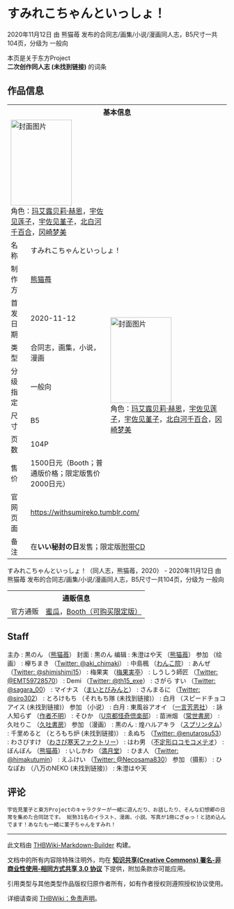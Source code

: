 # すみれこちゃんといっしょ！

<!-- source html: G:\repos\THBWiki-Markdown-Builder\THBWikiMarkdown\Temp\main\a\a7\ns0%3A%E3%81%99%E3%81%BF%E3%82%8C%E3%81%93%E3%81%A1%E3%82%83%E3%82%93%E3%81%A8%E3%81%84%E3%81%A3%E3%81%97%E3%82%87%EF%BC%81.html -->

2020年11月12日 由 熊猫苺  发布的合同志/画集/小说/漫画同人志，B5尺寸一共104页，分级为 一般向

本页是关于东方Project  
 **二次创作同人志 (未找到链接)** 的词条
## 作品信息

<table><tbody><tr><th colspan="3">基本信息</th></tr><tr><td class="cover-artwork-mobile" colspan="2"><a href="./文件-すみれこちゃんといっしょ！封面.jpg.md" class="image" title="封面图片"><img alt="封面图片" src="https://upload.thwiki.cc/thumb/0/0e/%E3%81%99%E3%81%BF%E3%82%8C%E3%81%93%E3%81%A1%E3%82%83%E3%82%93%E3%81%A8%E3%81%84%E3%81%A3%E3%81%97%E3%82%87%EF%BC%81%E5%B0%81%E9%9D%A2.jpg/140px-%E3%81%99%E3%81%BF%E3%82%8C%E3%81%93%E3%81%A1%E3%82%83%E3%82%93%E3%81%A8%E3%81%84%E3%81%A3%E3%81%97%E3%82%87%EF%BC%81%E5%B0%81%E9%9D%A2.jpg" decoding="async" loading="lazy" width="140" height="196" srcset="https://upload.thwiki.cc/thumb/0/0e/%E3%81%99%E3%81%BF%E3%82%8C%E3%81%93%E3%81%A1%E3%82%83%E3%82%93%E3%81%A8%E3%81%84%E3%81%A3%E3%81%97%E3%82%87%EF%BC%81%E5%B0%81%E9%9D%A2.jpg/210px-%E3%81%99%E3%81%BF%E3%82%8C%E3%81%93%E3%81%A1%E3%82%83%E3%82%93%E3%81%A8%E3%81%84%E3%81%A3%E3%81%97%E3%82%87%EF%BC%81%E5%B0%81%E9%9D%A2.jpg 1.5x, https://upload.thwiki.cc/thumb/0/0e/%E3%81%99%E3%81%BF%E3%82%8C%E3%81%93%E3%81%A1%E3%82%83%E3%82%93%E3%81%A8%E3%81%84%E3%81%A3%E3%81%97%E3%82%87%EF%BC%81%E5%B0%81%E9%9D%A2.jpg/280px-%E3%81%99%E3%81%BF%E3%82%8C%E3%81%93%E3%81%A1%E3%82%83%E3%82%93%E3%81%A8%E3%81%84%E3%81%A3%E3%81%97%E3%82%87%EF%BC%81%E5%B0%81%E9%9D%A2.jpg 2x" data-file-width="1943" data-file-height="2718"></a><div class="cover-char">角色：<a href="./玛艾露贝莉·赫恩.md" title="玛艾露贝莉·赫恩">玛艾露贝莉·赫恩</a>，<a href="./宇佐见莲子.md" title="宇佐见莲子">宇佐见莲子</a>，<a href="./宇佐见堇子.md" title="宇佐见堇子">宇佐见堇子</a>，<a href="./北白河千百合.md" title="北白河千百合">北白河千百合</a>，<a href="./冈崎梦美.md" title="冈崎梦美">冈崎梦美</a></div></td>
</tr><tr><td class="label">名称</td><td colspan="2"> すみれこちゃんといっしょ！ </td></tr><tr><td class="label">制作方</td><td><a href="./熊猫苺.md" title="熊猫苺">熊猫苺</a></td><td class="cover-artwork" rowspan="7" style="min-width:196px;"><a href="./文件-すみれこちゃんといっしょ！封面.jpg.md" class="image" title="封面图片"><img alt="封面图片" src="https://upload.thwiki.cc/thumb/0/0e/%E3%81%99%E3%81%BF%E3%82%8C%E3%81%93%E3%81%A1%E3%82%83%E3%82%93%E3%81%A8%E3%81%84%E3%81%A3%E3%81%97%E3%82%87%EF%BC%81%E5%B0%81%E9%9D%A2.jpg/140px-%E3%81%99%E3%81%BF%E3%82%8C%E3%81%93%E3%81%A1%E3%82%83%E3%82%93%E3%81%A8%E3%81%84%E3%81%A3%E3%81%97%E3%82%87%EF%BC%81%E5%B0%81%E9%9D%A2.jpg" decoding="async" loading="lazy" width="140" height="196" srcset="https://upload.thwiki.cc/thumb/0/0e/%E3%81%99%E3%81%BF%E3%82%8C%E3%81%93%E3%81%A1%E3%82%83%E3%82%93%E3%81%A8%E3%81%84%E3%81%A3%E3%81%97%E3%82%87%EF%BC%81%E5%B0%81%E9%9D%A2.jpg/210px-%E3%81%99%E3%81%BF%E3%82%8C%E3%81%93%E3%81%A1%E3%82%83%E3%82%93%E3%81%A8%E3%81%84%E3%81%A3%E3%81%97%E3%82%87%EF%BC%81%E5%B0%81%E9%9D%A2.jpg 1.5x, https://upload.thwiki.cc/thumb/0/0e/%E3%81%99%E3%81%BF%E3%82%8C%E3%81%93%E3%81%A1%E3%82%83%E3%82%93%E3%81%A8%E3%81%84%E3%81%A3%E3%81%97%E3%82%87%EF%BC%81%E5%B0%81%E9%9D%A2.jpg/280px-%E3%81%99%E3%81%BF%E3%82%8C%E3%81%93%E3%81%A1%E3%82%83%E3%82%93%E3%81%A8%E3%81%84%E3%81%A3%E3%81%97%E3%82%87%EF%BC%81%E5%B0%81%E9%9D%A2.jpg 2x" data-file-width="1943" data-file-height="2718"></a><div class="cover-char">角色：<a href="./玛艾露贝莉·赫恩.md" title="玛艾露贝莉·赫恩">玛艾露贝莉·赫恩</a>，<a href="./宇佐见莲子.md" title="宇佐见莲子">宇佐见莲子</a>，<a href="./宇佐见堇子.md" title="宇佐见堇子">宇佐见堇子</a>，<a href="./北白河千百合.md" title="北白河千百合">北白河千百合</a>，<a href="./冈崎梦美.md" title="冈崎梦美">冈崎梦美</a></div></td>
</tr><tr><td class="label">首发日期</td><td>2020-11-12</td></tr><tr><td class="label">类型</td><td>合同志，画集，小说，漫画</td></tr><tr><td class="label">分级指定</td><td>一般向</td></tr><tr><td class="label">尺寸</td><td>B5</td></tr><tr><td class="label">页数</td><td>104P</td></tr><tr><td class="label">售价</td><td>1500日元（Booth；普通版价格；限定版售价2000日元）</td></tr>
<tr><td class="label">官网页面</td><td colspan="2"><a rel="nofollow" class="external free" href="https://withsumireko.tumblr.com/">https://withsumireko.tumblr.com/</a></td></tr><tr><td class="label">备注</td><td colspan="2">在<b>いい秘封の日</b>发售；限定版<a href="./すみれこちゃんといっしょ！_-おんがく-.md" title="すみれこちゃんといっしょ！ -おんがく-">附带CD</a></td></tr></tbody></table>

すみれこちゃんといっしょ！（同人志，熊猫苺，2020） - 2020年11月12日 由 熊猫苺  发布的合同志/画集/小说/漫画同人志，B5尺寸一共104页，分级为 一般向

<table><tbody><tr><th colspan="3">通贩信息</th></tr><tr><td class="label">官方通贩</td><td colspan="2"><a rel="nofollow" class="external text" href="https://www.melonbooks.co.jp/detail/detail.php?product_id=739637">蜜瓜</a>，<a rel="nofollow" class="external text" href="https://kurousakuronon.booth.pm/items/2490587">Booth（可购买限定版）</a></td></tr></tbody></table>


## Staff
主办
: 黒のん （[熊猫苺](./熊猫苺.md)）
封面
: 黒のん
编辑
: 朱澄はや天 （[熊猫苺](./熊猫苺.md)）
参加 （绘画）
: 欅ちまき （[Twitter: @aki_chimaki](https://twitter.com/aki_chimaki)）
: 中島楓 （[わんこ院](./わんこ院.md)）
: あんぜ （[Twitter: @shimishimi15](https://twitter.com/shimishimi15)）
: 梅果実 （[梅果実亭](./梅果実亭.md)）
: しうしう師匠 （[Twitter: @EMT59728570](https://twitter.com/EMT59728570)）
: Demi （[Twitter: @th15_exe](https://twitter.com/th15_exe)）
: さがら すい （[Twitter: @sagara_00](https://twitter.com/sagara_00)）
: マイナス （[まいとびみんと](./まいとびみんと.md)）
: さんまるに （[Twitter: @siro302](https://twitter.com/siro302)）
: とろけもち （それもち隊 (未找到链接)）
: 白月 （スピードチョコアイス (未找到链接)）
参加 （小说）
: 白月
: 東風谷アオイ （[一言芳恩社](./一言芳恩社.md)）
: 詠人知らず （[作者不明](./作者不明.md)）
: そひか （[U京都怪奇倶楽部](./U京都怪奇倶楽部.md)）
: 苗洲烟 （[常世書房](./常世書房.md)）
: 久吐りこ （[久吐書房](./久吐書房.md)）
参加 （漫画）
: 黒のん
: 煌ハルアキラ （[スプリンタム](./スプリンタム.md)）
: 千里めると （とろもち炉 (未找到链接)）
: ゑぬち （[Twitter: @enutarosu53](https://twitter.com/enutarosu53)）
: わさびすけ （[わさび寒天ファクトリー](./わさび寒天ファクトリー.md)）
: はわ男 （[不定形ロコモコメテオ](./不定形ロコモコメテオ.md)）
: ぼんぼん （[熊猫苺](./熊猫苺.md)）
: いしかわ （[満月堂](./満月堂.md)）
: ひま人 （[Twitter: @himakutumin](https://twitter.com/himakutumin)）
: えふけい （[Twitter: @Necosama830](https://twitter.com/Necosama830)）
参加 （摄影）
: ひなぽお （八万のNEKO (未找到链接)）
: 朱澄はや天

## 评论
```
宇佐見菫子と東方Projectのキャラクターが一緒に遊んだり、お話したり、そんな幻想郷の日常を集めた合同誌です。 総勢31名のイラスト、漫画、小説、写真が1冊にぎゅっ！と詰め込んでます！あなたも一緒に菫子ちゃんをすみれ！ 
```

  
  

  





---

此文档由 [THBWiki-Markdown-Builder](https://github.com/Delsin-Yu/THBWiki-Markdown-Builder) 构建。

文档中的所有内容除特殊注明外，均在 [**知识共享(Creative Commons) 署名-非商业性使用-相同方式共享 3.0 协议**](https://creativecommons.org/licenses/by-sa/3.0/deed.zh-hans) 下提供，附加条款亦可能应用。

引用类型与其他类型作品版权归原作者所有，如有作者授权则遵照授权协议使用。

详细请查阅 [THBWiki：免责声明](https://thbwiki.cc/THBWiki:%E5%85%8D%E8%B4%A3%E5%A3%B0%E6%98%8E)。

